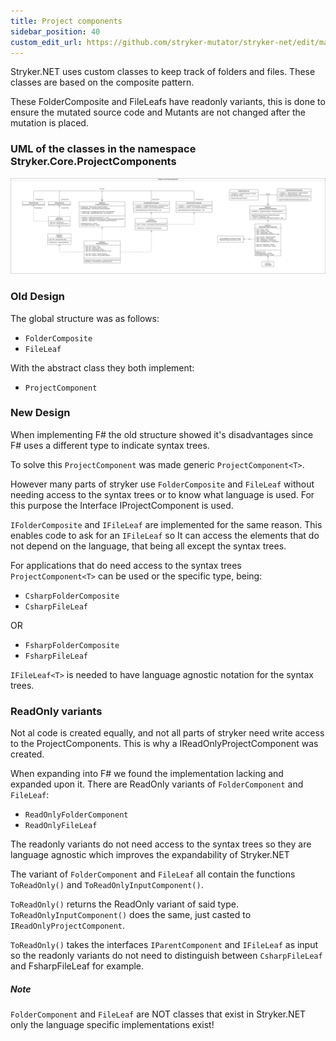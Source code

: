 ```yaml
---
title: Project components
sidebar_position: 40
custom_edit_url: https://github.com/stryker-mutator/stryker-net/edit/master/docs/technical-reference/project-components.md
---
```


Stryker.NET uses custom classes to keep track of folders and files. These classes are based on the composite pattern.

These FolderComposite and FileLeafs have readonly variants, this is done to ensure the mutated source code and Mutants are not changed after the mutation is placed.

### UML of the classes in the namespace Stryker.Core.ProjectComponents
![Folder Components](./../images/ProjectComponents.png)

### Old Design
The global structure was as follows: 
* ```FolderComposite```
* ```FileLeaf```

With the abstract class they both implement:
* ```ProjectComponent```

### New Design
When implementing F# the old structure showed it's disadvantages since F# uses a different type to indicate syntax trees.

To solve this ```ProjectComponent``` was made generic ```ProjectComponent<T>```.

However many parts of stryker use ```FolderComposite``` and ```FileLeaf``` without needing access to the syntax trees or to know what language is used.
For this purpose the Interface IProjectComponent is used.

```IFolderComposite``` and ```IFileLeaf``` are implemented for the same reason. 
This enables code to ask for an ```IFileLeaf``` so It can access the elements that do not depend on the language, that being all except the syntax trees.

For applications that do need access to the syntax trees ```ProjectComponent<T>``` can be used or the specific type, being:
* ```CsharpFolderComposite```
* ```CsharpFileLeaf```

OR
* ```FsharpFolderComposite```
* ```FsharpFileLeaf```

```IFileLeaf<T>``` is needed to have language agnostic notation for the syntax trees.



### ReadOnly variants
Not al code is created equally, and not all parts of stryker need write access to the ProjectComponents.
This is why a IReadOnlyProjectComponent was created.

When expanding into F# we found the implementation lacking and expanded upon it.
There are ReadOnly variants of ```FolderComponent``` and ```FileLeaf```:
* ```ReadOnlyFolderComponent```
* ```ReadOnlyFileLeaf```

The readonly variants do not need access to the syntax trees so they are language agnostic which improves the expandability of Stryker.NET

The variant of ```FolderComponent``` and ```FileLeaf``` all contain the functions ```ToReadOnly()``` and ```ToReadOnlyInputComponent()```.

```ToReadOnly()``` returns the ReadOnly variant of said type. ```ToReadOnlyInputComponent()``` does the same, just casted to ```IReadOnlyProjectComponent```.

```ToReadOnly()``` takes the interfaces ```IParentComponent``` and ```IFileLeaf``` as input so the readonly variants do not need to distinguish between ```CsharpFileLeaf``` and FsharpFileLeaf for example. 

##### Note
```FolderComponent``` and ```FileLeaf``` are NOT classes that exist in Stryker.NET only the language specific implementations exist!

